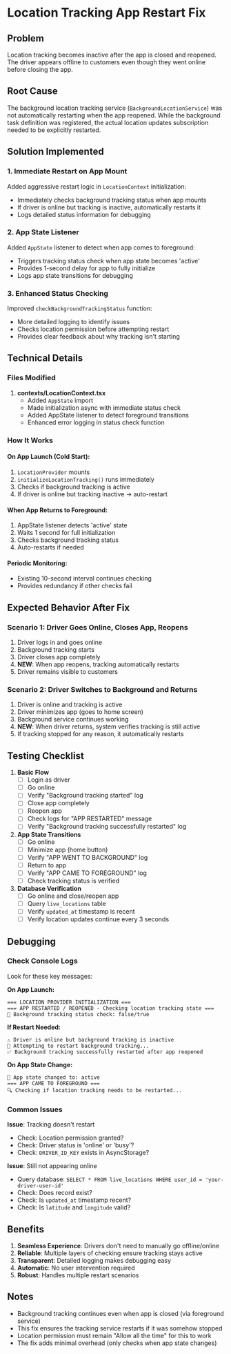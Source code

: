 # Location Tracking App Restart Fix

## Problem
Location tracking becomes inactive after the app is closed and reopened. The driver appears offline to customers even though they went online before closing the app.

## Root Cause
The background location tracking service (`BackgroundLocationService`) was not automatically restarting when the app reopened. While the background task definition was registered, the actual location updates subscription needed to be explicitly restarted.

## Solution Implemented

### 1. Immediate Restart on App Mount
Added aggressive restart logic in `LocationContext` initialization:
- Immediately checks background tracking status when app mounts
- If driver is online but tracking is inactive, automatically restarts it
- Logs detailed status information for debugging

### 2. App State Listener
Added `AppState` listener to detect when app comes to foreground:
- Triggers tracking status check when app state becomes 'active'
- Provides 1-second delay for app to fully initialize
- Logs app state transitions for debugging

### 3. Enhanced Status Checking
Improved `checkBackgroundTrackingStatus` function:
- More detailed logging to identify issues
- Checks location permission before attempting restart
- Provides clear feedback about why tracking isn't starting

## Technical Details

### Files Modified
1. **contexts/LocationContext.tsx**
   - Added `AppState` import
   - Made initialization async with immediate status check
   - Added AppState listener to detect foreground transitions
   - Enhanced error logging in status check function

### How It Works

#### On App Launch (Cold Start):
1. `LocationProvider` mounts
2. `initializeLocationTracking()` runs immediately
3. Checks if background tracking is active
4. If driver is online but tracking inactive → auto-restart

#### When App Returns to Foreground:
1. AppState listener detects 'active' state
2. Waits 1 second for full initialization
3. Checks background tracking status
4. Auto-restarts if needed

#### Periodic Monitoring:
- Existing 10-second interval continues checking
- Provides redundancy if other checks fail

## Expected Behavior After Fix

### Scenario 1: Driver Goes Online, Closes App, Reopens
1. Driver logs in and goes online
2. Background tracking starts
3. Driver closes app completely
4. **NEW**: When app reopens, tracking automatically restarts
5. Driver remains visible to customers

### Scenario 2: Driver Switches to Background and Returns
1. Driver is online and tracking is active
2. Driver minimizes app (goes to home screen)
3. Background service continues working
4. **NEW**: When driver returns, system verifies tracking is still active
5. If tracking stopped for any reason, it automatically restarts

## Testing Checklist

1. **Basic Flow**
   - [ ] Login as driver
   - [ ] Go online
   - [ ] Verify "Background tracking started" log
   - [ ] Close app completely
   - [ ] Reopen app
   - [ ] Check logs for "APP RESTARTED" message
   - [ ] Verify "Background tracking successfully restarted" log

2. **App State Transitions**
   - [ ] Go online
   - [ ] Minimize app (home button)
   - [ ] Verify "APP WENT TO BACKGROUND" log
   - [ ] Return to app
   - [ ] Verify "APP CAME TO FOREGROUND" log
   - [ ] Check tracking status is verified

3. **Database Verification**
   - [ ] Go online and close/reopen app
   - [ ] Query `live_locations` table
   - [ ] Verify `updated_at` timestamp is recent
   - [ ] Verify location updates continue every 3 seconds

## Debugging

### Check Console Logs
Look for these key messages:

**On App Launch:**
```
=== LOCATION PROVIDER INITIALIZATION ===
=== APP RESTARTED / REOPENED - Checking location tracking state ===
📍 Background tracking status check: false/true
```

**If Restart Needed:**
```
⚠️ Driver is online but background tracking is inactive
🔄 Attempting to restart background tracking...
✅ Background tracking successfully restarted after app reopened
```

**On App State Change:**
```
📱 App state changed to: active
=== APP CAME TO FOREGROUND ===
🔍 Checking if location tracking needs to be restarted...
```

### Common Issues

**Issue**: Tracking doesn't restart
- Check: Location permission granted?
- Check: Driver status is 'online' or 'busy'?
- Check: `DRIVER_ID_KEY` exists in AsyncStorage?

**Issue**: Still not appearing online
- Query database: `SELECT * FROM live_locations WHERE user_id = 'your-driver-user-id'`
- Check: Does record exist?
- Check: Is `updated_at` timestamp recent?
- Check: Is `latitude` and `longitude` valid?

## Benefits
1. **Seamless Experience**: Drivers don't need to manually go offline/online
2. **Reliable**: Multiple layers of checking ensure tracking stays active
3. **Transparent**: Detailed logging makes debugging easy
4. **Automatic**: No user intervention required
5. **Robust**: Handles multiple restart scenarios

## Notes
- Background tracking continues even when app is closed (via foreground service)
- This fix ensures the tracking service restarts if it was somehow stopped
- Location permission must remain "Allow all the time" for this to work
- The fix adds minimal overhead (only checks when app state changes)
